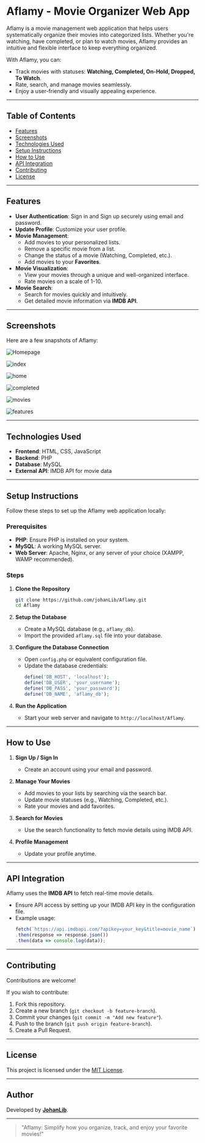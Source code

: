 
# Aflamy - Movie Organizer Web App

Aflamy is a movie management web application that helps users systematically organize their movies into categorized lists. Whether you're watching, have completed, or plan to watch movies, Aflamy provides an intuitive and flexible interface to keep everything organized.

With Aflamy, you can:

- Track movies with statuses: **Watching, Completed, On-Hold, Dropped, To Watch**.
- Rate, search, and manage movies seamlessly.
- Enjoy a user-friendly and visually appealing experience.

---

## Table of Contents

- [Features](#features)
- [Screenshots](#screenshots)
- [Technologies Used](#technologies-used)
- [Setup Instructions](#setup-instructions)
- [How to Use](#how-to-use)
- [API Integration](#api-integration)
- [Contributing](#contributing)
- [License](#license)

---

## Features

- **User Authentication**: Sign in and Sign up securely using email and password.
- **Update Profile**: Customize your user profile.
- **Movie Management**:
  - Add movies to your personalized lists.
  - Remove a specific movie from a list.
  - Change the status of a movie (Watching, Completed, etc.).
  - Add movies to your **Favorites**.
- **Movie Visualization**:
  - View your movies through a unique and well-organized interface.
  - Rate movies on a scale of 1-10.
- **Movie Search**:
  - Search for movies quickly and intuitively.
  - Get detailed movie information via **IMDB API**.

---

## Screenshots

Here are a few snapshots of Aflamy:

![Homepage](screenshots/aflamy.png)

![index](screenshots/index.jpg)

![home](screenshots/home.jpg)

![completed](screenshots/completed.jpg)

![movies](screenshots/movies.jpg)

![features](screenshots/features.jpg)

---

## Technologies Used

- **Frontend**: HTML, CSS, JavaScript
- **Backend**: PHP
- **Database**: MySQL
- **External API**: IMDB API for movie data

---

## Setup Instructions

Follow these steps to set up the Aflamy web application locally:

### Prerequisites

- **PHP**: Ensure PHP is installed on your system.
- **MySQL**: A working MySQL server.
- **Web Server**: Apache, Nginx, or any server of your choice (XAMPP, WAMP recommended).

### Steps

1. **Clone the Repository**

   ```bash
   git clone https://github.com/johanLib/Aflamy.git
   cd Aflamy
   ```

2. **Setup the Database**

   - Create a MySQL database (e.g., `aflamy_db`).
   - Import the provided `aflamy.sql` file into your database.

3. **Configure the Database Connection**

   - Open `config.php` or equivalent configuration file.
   - Update the database credentials:
     ```php
     define('DB_HOST', 'localhost');
     define('DB_USER', 'your_username');
     define('DB_PASS', 'your_password');
     define('DB_NAME', 'aflamy_db');
     ```

4. **Run the Application**

   - Start your web server and navigate to `http://localhost/Aflamy`.

---

## How to Use

1. **Sign Up / Sign In**

   - Create an account using your email and password.

2. **Manage Your Movies**

   - Add movies to your lists by searching via the search bar.
   - Update movie statuses (e.g., Watching, Completed, etc.).
   - Rate your movies and add favorites.

3. **Search for Movies**

   - Use the search functionality to fetch movie details using IMDB API.

4. **Profile Management**

   - Update your profile anytime.

---

## API Integration

Aflamy uses the **IMDB API** to fetch real-time movie details.

- Ensure API access by setting up your IMDB API key in the configuration file.
- Example usage:
  ```javascript
  fetch(`https://api.imdbapi.com/?apikey=your_key&title=movie_name`)
  .then(response => response.json())
  .then(data => console.log(data));
  ```

---

## Contributing

Contributions are welcome!

If you wish to contribute:

1. Fork this repository.
2. Create a new branch (`git checkout -b feature-branch`).
3. Commit your changes (`git commit -m "Add new feature"`).
4. Push to the branch (`git push origin feature-branch`).
5. Create a Pull Request.

---

## License

This project is licensed under the [MIT License](LICENSE).

---

## Author

Developed by **[JohanLib](https://github.com/johanLib)**.

---

> "Aflamy: Simplify how you organize, track, and enjoy your favorite movies!"
